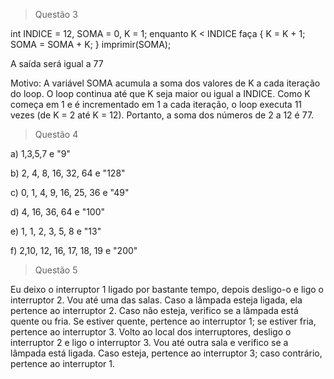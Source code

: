> Questão 3

int INDICE = 12, SOMA = 0, K = 1; 
enquanto K < INDICE faça { K = K + 1; SOMA = SOMA + K; } 
imprimir(SOMA);

A saída será igual a 77

Motivo: A variável SOMA acumula a soma dos valores de K a cada iteração do loop. O loop continua até que K seja maior ou igual a INDICE. Como K começa em 1 e é incrementado em 1 a cada iteração, o loop executa 11 vezes (de K = 2 até K = 12). Portanto, a soma dos números de 2 a 12 é 77.

> Questão 4

a) 1,3,5,7 e "9"

b) 2, 4, 8, 16, 32, 64 e "128"

c) 0, 1, 4, 9, 16, 25, 36 e "49" 

d) 4, 16, 36, 64 e "100"

e) 1, 1, 2, 3, 5, 8 e "13"

f) 2,10, 12, 16, 17, 18, 19 e "200"

> Questão 5

Eu deixo o interruptor 1 ligado por bastante tempo, depois desligo-o e ligo o interruptor 2. Vou até uma das salas. Caso a lâmpada esteja ligada, ela pertence ao interruptor 2. Caso não esteja, verifico se a lâmpada está quente ou fria. Se estiver quente, pertence ao interruptor 1; se estiver fria, pertence ao interruptor 3. Volto ao local dos interruptores, desligo o interruptor 2 e ligo o interruptor 3. Vou até outra sala e verifico se a lâmpada está ligada. Caso esteja, pertence ao interruptor 3; caso contrário, pertence ao interruptor 1.